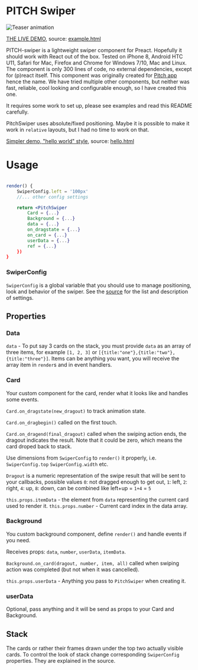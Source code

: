# PITCH Swiper

![Teaser animation](https://exebook.github.io/pitch-swiper/swiper.gif)

[THE LIVE DEMO](https://exebook.github.io/pitch-swiper/example.html), source: [example.html](https://github.com/exebook/pitch-swiper/blob/master/example.html)

PITCH-swiper is a lightweight swiper component for Preact. Hopefully it should work with React out of the box. Tested on iPhone 8, Android HTC U11, Safari for Mac, Firefox and Chrome for Windows 7/10, Mac and Linux. The component is only 300 lines of code, no external dependencies, except for (p)react itself. This component was originally created for [Pitch app](http://www.pitchinvestorslive.com/) hence the name. We have tried multiple other components, but neither was fast, reliable, cool looking and configurable enough, so I have created this one.

It requires some work to set up, please see examples and read this README carefully.

PitchSwiper uses absolute/fixed positioning. Maybe it is possible to make it work in `relative` layouts, but I had no time to work on that.

[Simpler demo, "hello world" style](https://exebook.github.io/pitch-swiper/hello.html), source: [hello.html](https://github.com/exebook/pitch-swiper/blob/master/hello.html)

# Usage

```jsx

render() {
	SwiperConfig.left = '100px'
	//... other config settings 

	return <PitchSwiper
		Card = {...}
		Background = {...}
		data = {...}
		on_dragstate = {...}
		on_card = {...}
		userData = {...}
		ref = {...}
	})
}
```


### SwiperConfig

`SwiperConfig` is a global variable that you should use to manage positioning, look and behavior of the swiper. See the [source](pitch-swiper.js) for the list and description of settings.

## Properties

### Data

`data` - To put say 3 cards on the stack, you must provide `data` as an array of three items, for example `[1, 2, 3]` or `[{title:"one"},{title:"two"},{title:"three"}]`. Items can be anything you want, you will receive the array item in `render`s and in event handlers.

### Card

Your custom component for the card, render what it looks like and handles some events.

`Card.on_dragstate(new_dragout)` to track animation state.

`Card.on_dragbegin()` called on the first touch.

`Card.on_dragend(final_dragout)` called when the swiping action ends, the dragout indicates the result. Note that it could be zero, which means the card droped back to stack.

Use dimensions from `SwiperConfig` to `render()` it properly, i.e. `SwiperConfig.top` `SwiperConfig.width` etc.

`Dragout` is a numeric representation of the swipe result that will be sent to your callbacks, possible values `0`: not dragged enough to get out, `1`: left, `2`: right, `4`: up, `8`: down, can be combined like left+up = `1+4` = `5`

`this.props.itemData` - the element from `data` representing the current card used to render it.
`this.props.number` - Current card index in the data array.

### Background

You custom background component, define `render()` and handle events if you need.

Receives props: `data`, `number`, `userData`, `itemData`.

`Background.on_card(dragout, number, item, all)` called when swiping action was completed (but not when it was cancelled).

`this.props.userData` - Anything you pass to `PitchSwiper` when creating it.

### userData

Optional, pass anything and it will be send as props to your Card and Background.

## Stack

The cards or rather their frames drawn under the top two actually visible cards. To control the look of stack change corresponding `SwiperConfig` properties. They are explained in the source.

